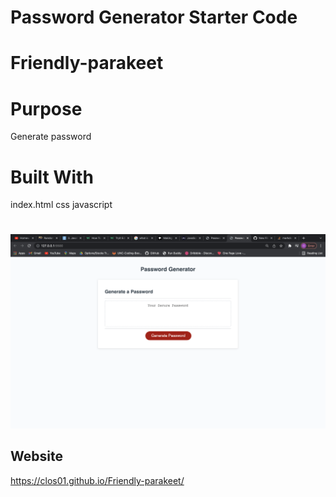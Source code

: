 # Password Generator Starter Code

# Friendly-parakeet

# Purpose

Generate password

# Built With

index.html
css
javascript

#

![appscreenshot](/images/screenshot.png)

## Website

https://clos01.github.io/Friendly-parakeet/
